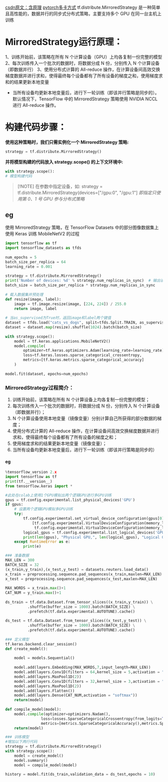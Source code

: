 [csdn原文：含原理](https://blog.csdn.net/zimiao552147572/article/details/105034637)
[pytorch多卡方式](DDP(显卡交火).md)
tf.distribute.MirroredStrategy 是一种简单且高性能的，数据并行的同步式分布式策略，主要支持多个 GPU 在同一台主机上训练
# MirroredStrategy运行原理：
1、训练开始前，该策略在所有 N 个计算设备（GPU）上均各复制一份完整的模型
2、每次训练传入一个批次的数据时，将数据分成 N 份，分别传入 N 个计算设备（即数据并行）
3、使用分布式计算的 All-reduce 操作，在计算设备间高效交换梯度数据并进行求和，使得最终每个设备都有了所有设备的梯度之和，使用梯度求和的结果更新本地变量
* 当所有设备均更新本地变量后，进行下一轮训练（即该并行策略是同步的）。默认情况下，TensorFlow 中的 MirroredStrategy 策略使用 NVIDIA NCCL 进行 All-reduce 操作。
# 构建代码步骤：
**使用这种策略时，我们只需实例化一个 MirroredStrategy 策略:**
```python
strategy = tf.distribute.MirroredStrategy()
```
**并将模型构建的代码放入 strategy.scope() 的上下文环境中:**
```python
with strategy.scope(): 
# 模型构建代码
```

> [!NOTE] 在参数中指定设备，如:
> strategy = tf.distribute.MirroredStrategy(devices=["/gpu:0", "/gpu:1"]
> *即指定只使用第 0、1 号 GPU 参与分布式策略*

## eg
使用 MirroredStrategy 策略，在 TensorFlow Datasets 中的部分图像数据集上使用 Keras 训练 MobileNetV2 的过程
```python
import tensorflow as tf
import tensorflow_datasets as tfds
 
num_epochs = 5
batch_size_per_replica = 64
learning_rate = 0.001
 
strategy = tf.distribute.MirroredStrategy()
print('Number of devices: %d' % strategy.num_replicas_in_sync)  # 输出设备数量
batch_size = batch_size_per_replica * strategy.num_replicas_in_sync
 
# 载入数据集并预处理
def resize(image, label):
    image = tf.image.resize(image, [224, 224]) / 255.0
    return image, label
 
# 当as_supervised为True时，返回image和label两个键值
dataset = tfds.load("cats_vs_dogs", split=tfds.Split.TRAIN, as_supervised=True)
dataset = dataset.map(resize).shuffle(1024).batch(batch_size)
 
with strategy.scope():
    model = tf.keras.applications.MobileNetV2()
    model.compile(
        optimizer=tf.keras.optimizers.Adam(learning_rate=learning_rate),
        loss=tf.keras.losses.sparse_categorical_crossentropy,
        metrics=[tf.keras.metrics.sparse_categorical_accuracy]
    )
 
model.fit(dataset, epochs=num_epochs)
```

### MirroredStrategy过程简介：
1. 训练开始前，该策略在所有 N 个计算设备上均各复制一份完整的模型；
2. 每次训练传入一个批次的数据时，将数据分成 N 份，分别传入 N 个计算设备（即数据并行）；
3. N 个计算设备使用本地变量（镜像变量）分别计算自己所获得的部分数据的梯度；
4. 使用分布式计算的 All-reduce 操作，在计算设备间高效交换梯度数据并进行求和，使得最终每个设备都有了所有设备的梯度之和；
5. 使用梯度求和的结果更新本地变量（镜像变量）；
6. 当所有设备均更新本地变量后，进行下一轮训练（即该并行策略是同步的）
#### eg
```python
%tensorflow_version 2.x
import tensorflow as tf
print(tf.__version__)
from tensorflow.keras import * 

#此处在colab上使用1个GPU模拟出两个逻辑GPU进行多GPU训练
gpus = tf.config.experimental.list_physical_devices('GPU')
if gpus:
    # 设置两个逻辑GPU模拟多GPU训练
    try:
        tf.config.experimental.set_virtual_device_configuration(gpus[0],
            [tf.config.experimental.VirtualDeviceConfiguration(memory_limit=1024),
             tf.config.experimental.VirtualDeviceConfiguration(memory_limit=1024)])
        logical_gpus = tf.config.experimental.list_logical_devices('GPU')
        print(len(gpus), "Physical GPU,", len(logical_gpus), "Logical GPUs")
    except RuntimeError as e:
        print(e)

### 准备数据
MAX_LEN = 300
BATCH_SIZE = 32
(x_train,y_train),(x_test,y_test) = datasets.reuters.load_data()
x_train = preprocessing.sequence.pad_sequences(x_train,maxlen=MAX_LEN)
x_test = preprocessing.sequence.pad_sequences(x_test,maxlen=MAX_LEN)
​
MAX_WORDS = x_train.max()+1
CAT_NUM = y_train.max()+1
​
ds_train = tf.data.Dataset.from_tensor_slices((x_train,y_train)) \
          .shuffle(buffer_size = 1000).batch(BATCH_SIZE) \
          .prefetch(tf.data.experimental.AUTOTUNE).cache()
   
ds_test = tf.data.Dataset.from_tensor_slices((x_test,y_test)) \
          .shuffle(buffer_size = 1000).batch(BATCH_SIZE) \
          .prefetch(tf.data.experimental.AUTOTUNE).cache()
​
### 定义模型
tf.keras.backend.clear_session()
def create_model():
    
    model = models.Sequential()
​
    model.add(layers.Embedding(MAX_WORDS,7,input_length=MAX_LEN))
    model.add(layers.Conv1D(filters = 64,kernel_size = 5,activation = "relu"))
    model.add(layers.MaxPool1D(2))
    model.add(layers.Conv1D(filters = 32,kernel_size = 3,activation = "relu"))
    model.add(layers.MaxPool1D(2))
    model.add(layers.Flatten())
    model.add(layers.Dense(CAT_NUM,activation = "softmax"))
    return(model)
​
def compile_model(model):
    model.compile(optimizer=optimizers.Nadam(),
                loss=losses.SparseCategoricalCrossentropy(from_logits=True),
                metrics=[metrics.SparseCategoricalAccuracy(),metrics.SparseTopKCategoricalAccuracy(5)]) 
    return(model)

### 训练模型
#增加以下两行代码
strategy = tf.distribute.MirroredStrategy()  
with strategy.scope(): 
    model = create_model()
    model.summary()
    model = compile_model(model)
    
history = model.fit(ds_train,validation_data = ds_test,epochs = 10)  
```